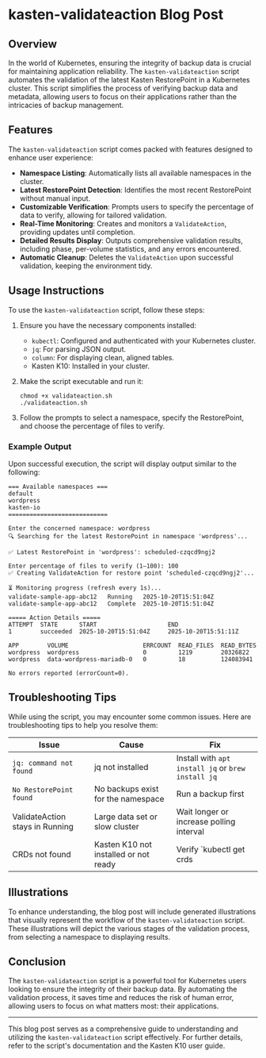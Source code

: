 # kasten-validateaction Blog Post

## Overview

In the world of Kubernetes, ensuring the integrity of backup data is crucial for maintaining application reliability. The `kasten-validateaction` script automates the validation of the latest Kasten RestorePoint in a Kubernetes cluster. This script simplifies the process of verifying backup data and metadata, allowing users to focus on their applications rather than the intricacies of backup management.

## Features

The `kasten-validateaction` script comes packed with features designed to enhance user experience:

- **Namespace Listing**: Automatically lists all available namespaces in the cluster.
- **Latest RestorePoint Detection**: Identifies the most recent RestorePoint without manual input.
- **Customizable Verification**: Prompts users to specify the percentage of data to verify, allowing for tailored validation.
- **Real-Time Monitoring**: Creates and monitors a `ValidateAction`, providing updates until completion.
- **Detailed Results Display**: Outputs comprehensive validation results, including phase, per-volume statistics, and any errors encountered.
- **Automatic Cleanup**: Deletes the `ValidateAction` upon successful validation, keeping the environment tidy.

## Usage Instructions

To use the `kasten-validateaction` script, follow these steps:

1. Ensure you have the necessary components installed:
   - `kubectl`: Configured and authenticated with your Kubernetes cluster.
   - `jq`: For parsing JSON output.
   - `column`: For displaying clean, aligned tables.
   - Kasten K10: Installed in your cluster.

2. Make the script executable and run it:
   ```
   chmod +x validateaction.sh
   ./validateaction.sh
   ```

3. Follow the prompts to select a namespace, specify the RestorePoint, and choose the percentage of files to verify.

### Example Output

Upon successful execution, the script will display output similar to the following:

```
=== Available namespaces ===
default
wordpress
kasten-io
============================

Enter the concerned namespace: wordpress
🔍 Searching for the latest RestorePoint in namespace 'wordpress'...

✅ Latest RestorePoint in 'wordpress': scheduled-czqcd9ngj2

Enter percentage of files to verify (1–100): 100
✅ Creating ValidateAction for restore point 'scheduled-czqcd9ngj2'...

⏳ Monitoring progress (refresh every 1s)...
validate-sample-app-abc12   Running   2025-10-20T15:51:04Z
validate-sample-app-abc12   Complete  2025-10-20T15:51:04Z

===== Action Details =====
ATTEMPT  STATE      START                    END
1        succeeded  2025-10-20T15:51:04Z     2025-10-20T15:51:11Z

APP        VOLUME                     ERRCOUNT  READ_FILES  READ_BYTES
wordpress  wordpress                  0         1219        20326822
wordpress  data-wordpress-mariadb-0   0         18          124083941

No errors reported (errorCount=0).
```

## Troubleshooting Tips

While using the script, you may encounter some common issues. Here are troubleshooting tips to help you resolve them:

| Issue | Cause | Fix |
|-------|--------|-----|
| `jq: command not found` | jq not installed | Install with `apt install jq` or `brew install jq` |
| `No RestorePoint found` | No backups exist for the namespace | Run a backup first |
| ValidateAction stays in Running | Large data set or slow cluster | Wait longer or increase polling interval |
| CRDs not found | Kasten K10 not installed or not ready | Verify `kubectl get crds | grep kasten` |

## Illustrations

To enhance understanding, the blog post will include generated illustrations that visually represent the workflow of the `kasten-validateaction` script. These illustrations will depict the various stages of the validation process, from selecting a namespace to displaying results.

## Conclusion

The `kasten-validateaction` script is a powerful tool for Kubernetes users looking to ensure the integrity of their backup data. By automating the validation process, it saves time and reduces the risk of human error, allowing users to focus on what matters most: their applications.

---

This blog post serves as a comprehensive guide to understanding and utilizing the `kasten-validateaction` script effectively. For further details, refer to the script's documentation and the Kasten K10 user guide.